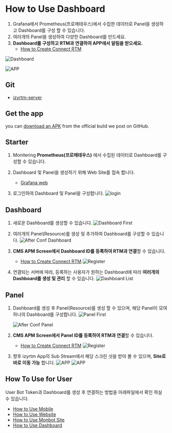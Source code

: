# How to Use Dashboard
1. Grafana에서 Prometheus(프로메테우스)에서 수집한 데이터로 Panel을 생성하고 Dashboard를 구성 할 수 있습니다.
2. 여러개의 Panel을 생성하여 다양한 Dashboard를 만드세요.
3. **Dashboard를 구성하고 RTM과 연결하여 APP에서 알림을 받으세요.**
   * [How to Create Connect RTM](https://github.com/izyrtm/izyrtm-cms-server/blob/master/docs/howto/izyrtm-cms(Website).md)

![Dashboard](https://github.com/izyrtm/izyrtm-cms-server/blob/master/docs/image/dashBoard/dashboard_main(afterSetting).png)

![APP](https://github.com/izyrtm/izyrtm-cms-server/blob/master/docs/image/monbotApp/monbot-app-grafana.png)


## Git
  * [izyrtm-server](https://github.com/izyrtm/izyrtm-server)


## Get the app
you can [download an
    APK](https://github.com/izyrtm/izyrtm-mobile/releases)
    from the official build we post on GitHub.


## Starter
 1. Monitering **Prometheus(프로메테우스)** 에서 수집된 데이터로 Dashboard를 구성할 수 있습니다.

 2. Dashboard 및 Panel을 생성하기 위해 Web Site를 접속 합니다.
     * [Grafana web](https://monbot.hopto.org:3000/)

 3. 로그인하여 Dashboard 및 Panel을 구성합니다.
   ![login](https://github.com/izyrtm/izyrtm-cms-server/blob/master/docs/image/dashBoard/dashboard_login.png)


## Dashboard
 1. 새로운 Dashboard를 생성할 수 있습니다.
    ![Dashboard First](https://github.com/izyrtm/izyrtm-cms-server/blob/master/docs/image/dashBoard/dashboard_main(first).png)

 2. 여러개의 Panel(Resource)를 생성 및 추가하여 Dashboard를 구성할 수 있습니다.
    ![After Conf Dashboard](https://github.com/izyrtm/izyrtm-cms-server/blob/master/docs/image/dashBoard/dashboard_main(setting2).png)

 3. **CMS APM Screen에서 Dashboard ID를 등록하여 RTM과 연결**할 수 있습니다.
    * [How to Create Connect RTM](https://github.com/izyrtm/izyrtm-cms-server/blob/master/docs/howto/izyrtm-cms(Website).md)
    ![Register](https://github.com/izyrtm/izyrtm-cms-server/blob/master/docs/image/cms-apm-insert.png)

 4. 연결되는 서버에 따라, 등록하는 사용자가 원하는 Dashboard에 따라 **여러개의 Dashboard를 생성 및 관리** 할 수 있습니다.
    ![Dashboard List
    ](https://github.com/izyrtm/izyrtm-cms-server/blob/master/docs/image/dashBoard/dashboard_list.png)


## Panel
 1. Dashboard를 생성 후 Panel(Resource)를 생성 할 수 있으며, 해당 Panel이 모여 하나의 Dashboard를 구성합니다.
    ![Panel First](https://github.com/izyrtm/izyrtm-cms-server/blob/master/docs/image/dashBoard/dashboard_panelDetailFirst.png)

    ![After Conf Panel](https://github.com/izyrtm/izyrtm-cms-server/blob/master/docs/image/dashBoard/dashboard_PanelDetail.png)

 2. **CMS APM Screen에서 Panel ID를 등록하여 RTM과 연결**할 수 있습니다.
    * [How to Create Connect RTM](https://github.com/izyrtm/izyrtm-cms-server/blob/master/docs/howto/izyrtm-cms(Website).md)
    ![Register](https://github.com/izyrtm/izyrtm-cms-server/blob/master/docs/image/cms-apm-insert.png)

 3. 향후 izyrtm App의 Sub Stream에서 해당 스크린 샷을 받아 볼 수 있으며, **Site로 바로 이동 가능** 합니다.
      ![APP](https://github.com/izyrtm/izyrtm-cms-server/blob/master/docs/image/monbotApp/monbot-app-rtm.png) 
      ![APP](https://github.com/izyrtm/izyrtm-cms-server/blob/master/docs/image/monbotApp/monbot-app-grafana.png)


## How To Use for User
User Bot Token과 Dashboard를 생성 후 연결하는 방법을 아래파일에서 확인 하실 수 있습니다.
 * [How to Use Mobile](https://github.com/izyrtm/izyrtm-cms-server/blob/master/docs/howto/izyrtm-chat(mobile).md)
 * [How to Use Website](https://github.com/izyrtm/izyrtm-cms-server/blob/master/docs/howto/izyrtm-cms(Website).md)
 * [How to Use Monbot Site](https://github.com/izyrtm/izyrtm-cms-server/blob/master/docs/howto/izyrtm-server(Monbot).md)
 * [How to Use Dashboard](https://github.com/izyrtm/izyrtm-cms-server/blob/master/docs/howto/izyrtm-server(dashboard).md)
